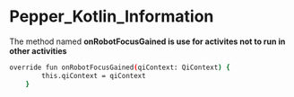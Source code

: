 # Pepper_Kotlin_Information



The method named **onRobotFocusGained is use for activites not to run in other activities**
``` bash
override fun onRobotFocusGained(qiContext: QiContext) {
        this.qiContext = qiContext
    }
```
